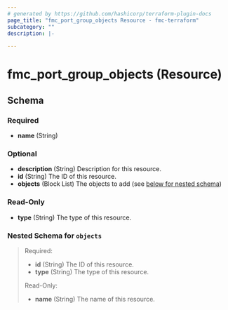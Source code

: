 ```yaml
---
# generated by https://github.com/hashicorp/terraform-plugin-docs
page_title: "fmc_port_group_objects Resource - fmc-terraform"
subcategory: ""
description: |-
  
---
```


# fmc_port_group_objects (Resource)





<!-- schema generated by tfplugindocs -->
## Schema

### Required

- **name** (String)

### Optional

- **description** (String) Description for this resource.
- **id** (String) The ID of this resource.
- **objects** (Block List) The objects to add (see [below for nested schema](#nestedblock--objects))

### Read-Only

- **type** (String) The type of this resource.

<a id="nestedblock--objects"></a>
### Nested Schema for `objects`

>Required:
>
>- **id** (String) The ID of this resource.
>- **type** (String) The type of this resource.
>
>Read-Only:
>
>- **name** (String) The name of this resource.


